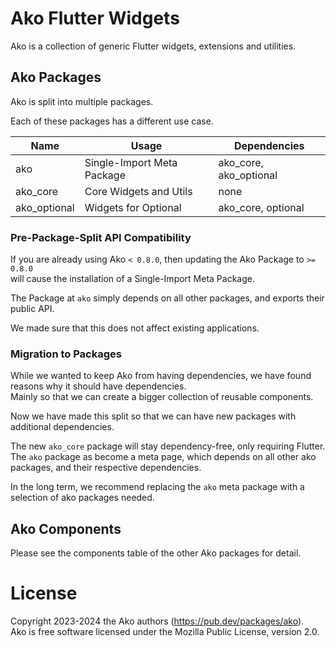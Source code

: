 # Ako Flutter Widgets

Ako is a collection of generic Flutter widgets, extensions and utilities.

## Ako Packages

Ako is split into multiple packages.

Each of these packages has a different use case.

| Name         | Usage                      | Dependencies           |
|--------------|----------------------------|------------------------|
| ako          | Single-Import Meta Package | ako_core, ako_optional |
| ako_core     | Core Widgets and Utils     | none                   |
| ako_optional | Widgets for Optional<T>    | ako_core, optional     |

### Pre-Package-Split API Compatibility

If you are already using Ako `< 0.8.0`, then updating the Ako Package to `>= 0.8.0`  
will cause the installation of a Single-Import Meta Package.

The Package at `ako` simply depends on all other packages, and exports their public API.

We made sure that this does not affect existing applications.

### Migration to Packages

While we wanted to keep Ako from having dependencies, we have found reasons why it should have dependencies.  
Mainly so that we can create a bigger collection of reusable components.

Now we have made this split so that we can have new packages with additional dependencies.

The new `ako_core` package will stay dependency-free, only requiring Flutter.  
The `ako` package as become a meta page, which depends on all other ako packages, and their respective dependencies.

In the long term, we recommend replacing the `ako` meta package with a selection of ako packages needed.

## Ako Components

Please see the components table of the other Ako packages for detail.

# License

Copyright 2023-2024 the Ako authors (https://pub.dev/packages/ako).  
Ako is free software licensed under the Mozilla Public License, version 2.0.
